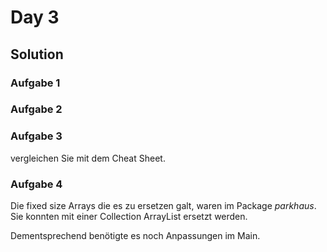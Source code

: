 # Day 3
## Solution
### Aufgabe 1
### Aufgabe 2
### Aufgabe 3

vergleichen Sie mit dem Cheat Sheet.

### Aufgabe 4
Die fixed size Arrays die es zu ersetzen galt, waren im Package *parkhaus*. Sie konnten mit einer Collection ArrayList ersetzt werden.

Dementsprechend benötigte es noch Anpassungen im Main. 